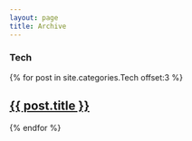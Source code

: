 ```yaml
---
layout: page
title: Archive
---
```


<h3>Tech</h3>

{% for post in site.categories.Tech offset:3 %}
  <article class="post">
    <h1 class="post-title archive-post-categories">
      <a href="{{ site.baseurl }}{{ post.url }}">{{ post.title }}</a>
    </h1>
  </article>
{% endfor %}
